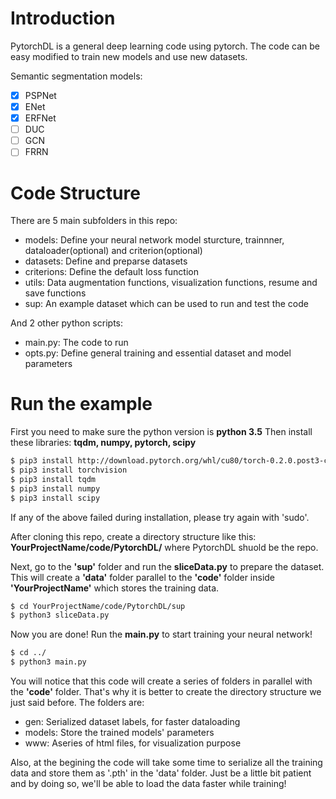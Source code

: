 # Introduction

PytorchDL is a general deep learning code using pytorch. The code can be easy modified to train new models and use new datasets. 

Semantic segmentation models:
+ [x] PSPNet
+ [x] ENet
+ [x] ERFNet
+ [ ] DUC
+ [ ] GCN
+ [ ] FRRN
# Code Structure

There are 5 main subfolders in this repo: 
  - models: Define your neural network model sturcture, trainnner, dataloader(optional) and criterion(optional)
  - datasets: Define and preparse datasets
  - criterions: Define the default loss function
  - utils: Data augmentation functions, visualization functions, resume and save functions
  - sup: An example dataset which can be used to run and test the code

And 2 other python scripts:
  - main.py: The code to run
  - opts.py: Define general training and essential dataset and model parameters

# Run the example
First you need to make sure the python version is **python 3.5**
Then install these libraries: **tqdm, numpy, pytorch, scipy**
```sh
$ pip3 install http://download.pytorch.org/whl/cu80/torch-0.2.0.post3-cp35-cp35m-manylinux1_x86_64.whl 
$ pip3 install torchvision
$ pip3 install tqdm
$ pip3 install numpy
$ pip3 install scipy
```

If any of the above failed during installation, please try again with 'sudo'.

After cloning this repo, create a directory structure like this: **YourProjectName/code/PytorchDL/** where PytorchDL shuold be the repo.

Next, go to the **'sup'** folder and run the **sliceData.py** to prepare the dataset. This will create a **'data'** folder parallel to the **'code'** folder inside **'YourProjectName'** which stores the training data.
```sh
$ cd YourProjectName/code/PytorchDL/sup
$ python3 sliceData.py
```

Now you are done! Run the **main.py** to start training your neural network!
```sh
$ cd ../
$ python3 main.py
```

You will notice that this code will create a series of folders in parallel with the **'code'** folder. That's why it is better to create the directory structure we just said before. The folders are:
  - gen: Serialized dataset labels, for faster dataloading
  - models: Store the trained models' parameters
  - www: Aseries of html files, for visualization purpose
 
Also, at the begining the code will take some time to serialize all the training data and store them as '.pth' in the 'data' folder. Just be a little bit patient and by doing so, we'll be able to load the data faster while training!